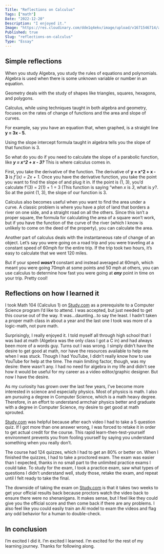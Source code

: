 ```yaml
---
Title: "Reflections on Calculus"
Tags: ["math"]
Date: "2022-12-20"
Description: "I enjoyed it."
Image: "https://res.cloudinary.com/dde1q4ekv/image/upload/v1671546714/asset-v1_HarvardX_CalcAPL1x_2T2017_type_asset_block_TITLE-Calculus-Applied-2120x1192-NO-SPOTLIGHT_2_gun82e.png"
Published: true
Slug: "reflections-on-calculus"
Type: "Essay"
---
```

## Simple reflections

When you study Algebra, you study the rules of equations and polynomials. Algebra is used when there is some unknown variable or number in an equation.

Geometry deals with the study of shapes like triangles, squares, hexagons, and polygons. 

Calculus, while using techniques taught in both algebra and geometry, focuses on the rates of change of functions and the area and slope of curves.

For example, say you have an equation that, when graphed, is a straight line **************y = 3x - 5.**************

Using the slope intercept formula taught in algebra tells you the slope of that function is 3.

So what do you do if you need to calculate the slope of a parabolic function, like  *******y = x^2 + x - 3?******* This is where calculus comes in.

First, you take the derivative of the function. The derivative of ****************y = x^2 + x - 3**************** is *f’(x)* *= 2x + 1*. Once you have the derivative function, you take the point you want to find the slope of and plug it in. If the point is (1, 3), you’d calculate f’(3) = 2(1) + 1 = 3 (This function is saying “when *x* is *3*, what is *y*?. So at the point (1, 3), the slope of our function is 3. 

Calculus also becomes useful when you want to find the area under a curve. A classic problem is where you have a plot of land that borders a river on one side, and a straight road on all the others. Since this isn’t a proper square, the formula for calculating the area of a square won’t work, but if you have the function of the curve of the river (which I know is unlikely to come on the deed of the property), you can calculate the area.

Another part of calculus deals with the instantaneous rate of change of an object. Let’s say you were going on a road trip and you were traveling at a constant speed of 60mph for the entire trip. If the trip took two hours, it’s easy to calculate that we went 120 miles.

But if your speed *******wasn’t******* constant and instead averaged at 60mph, which meant you were going 70mph at some points and 50 mph at others, you can use calculus to determine how fast you were going at ***any*** point in time on your trip. Pretty cool!

## Reflections on how I learned it

I took Math 104 (Calculus 1) on [Study.com](http://Study.com) as a prerequisite to a Computer Science program I’d like to attend. I was accepted, but just needed to get this course out of the way. It was…daunting…to say the least. I hadn’t taken a proper math class in about a year and the last one I took was more of a logic-math, not pure math.

Surprisingly, I really enjoyed it. I told myself all through high school that I was bad at math (Algebra was the only class I got a C in) and had always been more of a words guy. Turns out I was wrong. I simply didn’t have the desire to get good at math, nor have the resources available to help me when I was stuck. Though I had YouTube, I didn’t really know how to use YouTube for help at the time. The main limiting factor, though, was my desire: there wasn’t any. I had no need for algebra in my life and didn’t see how it would be useful for my career as a video editor/graphic designer. But now I have the desire.

As my curiosity has grown over the last few years, I’ve become more interested in science and especially physics. Most of physics is math. I also am pursuing a degree in Computer Science, which is a math heavy degree. Therefore, in an effort to understand armchair physics better and graduate with a degree in Computer Science, my desire to get good at math sprouted.

[Study.com](http://Study.com) was helpful because after each video I had to take a 5 question quiz. If I got more than one answer wrong, I was forced to retake it in order to get actual credit for the course. This rapid learn-then-test-yourself environment prevents you from fooling yourself by saying you understand something when you really don’t.

The course had 124 quizzes, which I had to get an 80% or better on. When I finished the quizzes, I had to take a proctored exam. The exam was easier than I expected, thanks in no small part to the unlimited practice exams I could take. To study for the exam, I took a practice exam, saw what types of questions I didn’t understand well, study those, retake the exam, and repeat until I felt ready to take the final.

The downside of taking the exam on [Study.com](http://Study.com) is that it takes two weeks to get your official results back because proctors watch the video back to ensure there were no shenanigans. It makes sense, but I feel like they could give you the official score and then come back if there are any problems. I also feel like you could easily train an AI model to exam the videos and flag any odd behavior for a human to double-check.

## In conclusion

I’m excited I did it. I’m excited I learned. I’m excited for the rest of my learning journey. Thanks for following along.